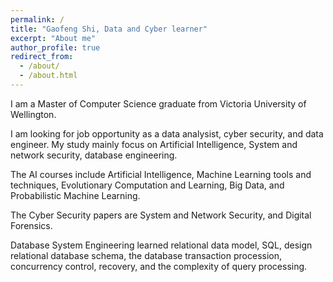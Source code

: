 ```yaml
---
permalink: /
title: "Gaofeng Shi, Data and Cyber learner"
excerpt: "About me"
author_profile: true
redirect_from: 
  - /about/
  - /about.html
---
```


I am a Master of Computer Science graduate from Victoria University of Wellington.

I am looking for job opportunity as a data analysist, cyber security, and data engineer. My study mainly focus on Artificial Intelligence, System and network security, database engineering.

The AI courses include Artificial Intelligence, Machine Learning tools and techniques, Evolutionary Computation and Learning, Big Data, and Probabilistic Machine Learning. 

The Cyber Security papers are System and Network Security, and Digital Forensics. 

Database System Engineering learned relational data model, SQL, design relational database schema, the database transaction procession, concurrency control, recovery, and the complexity of query processing. 

